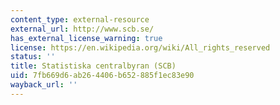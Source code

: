 ```yaml
---
content_type: external-resource
external_url: http://www.scb.se/
has_external_license_warning: true
license: https://en.wikipedia.org/wiki/All_rights_reserved
status: ''
title: Statistiska centralbyran (SCB)
uid: 7fb669d6-ab26-4406-b652-885f1ec83e90
wayback_url: ''
---
```

